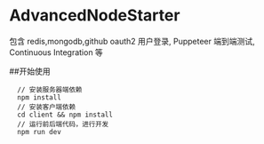 # AdvancedNodeStarter

包含 redis,mongodb,github oauth2 用户登录, Puppeteer 端到端测试, Continuous Integration 等

##开始使用

```
  // 安装服务器端依赖
  npm install
  // 安装客户端依赖
  cd client && npm install
  // 运行前后端代码，进行开发
  npm run dev
```
